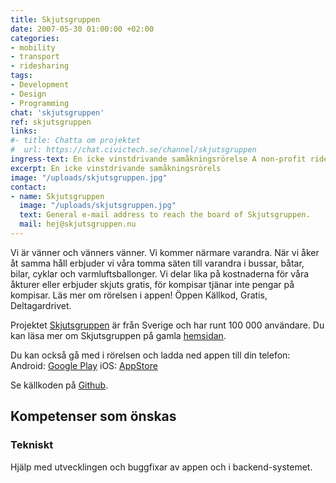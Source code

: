 ```yaml
---
title: Skjutsgruppen
date: 2007-05-30 01:00:00 +02:00
categories:
- mobility
- transport
- ridesharing
tags:
- Development
- Design
- Programming
chat: 'skjutsgruppen'
ref: skjutsgruppen
links:
#- title: Chatta om projektet
#  url: https://chat.civictech.se/channel/skjutsgruppen
ingress-text: En icke vinstdrivande samåkningsrörelse A non-profit ridesharing movement
excerpt: En icke vinstdrivande samåkningsrörels
image: "/uploads/skjutsgruppen.jpg"
contact:
- name: Skjutsgruppen
  image: "/uploads/skjutsgruppen.jpg"
  text: General e-mail address to reach the board of Skjutsgruppen.
  mail: hej@skjutsgruppen.nu
---
```

Vi är vänner och vänners vänner. Vi kommer närmare varandra. När vi åker åt samma håll erbjuder vi våra tomma säten till varandra i bussar, båtar, bilar, cyklar och varmluftsballonger. Vi delar lika på kostnaderna för våra åkturer eller erbjuder skjuts gratis, för kompisar tjänar inte pengar på kompisar. Läs mer om rörelsen i appen! Öppen Källkod, Gratis, Deltagardrivet.

Projektet <a href="https://skjutsgruppen.nu/">Skjutsgruppen</a> är från Sverige och har runt 100 000 användare. Du kan läsa mer om Skjutsgruppen på gamla <a href="http://old.skjutsgruppen.nu/">hemsidan</a>.

Du kan också gå med i rörelsen och ladda ned appen till din telefon:
Android: <a href="https://play.google.com/store/apps/details?id=nu.skjutsgruppen.skjutsgruppen">Google Play</a>
iOS: <a href="https://itunes.apple.com/us/app/ideella-r%C3%B6relsen-skjutsgruppen/id1370886185?mt=8">AppStore</a>

Se källkoden på <a href="https://github.com/skjutsgruppen">Github</a>.

## Kompetenser som önskas
### Tekniskt
Hjälp med utvecklingen och buggfixar av appen och i backend-systemet.
